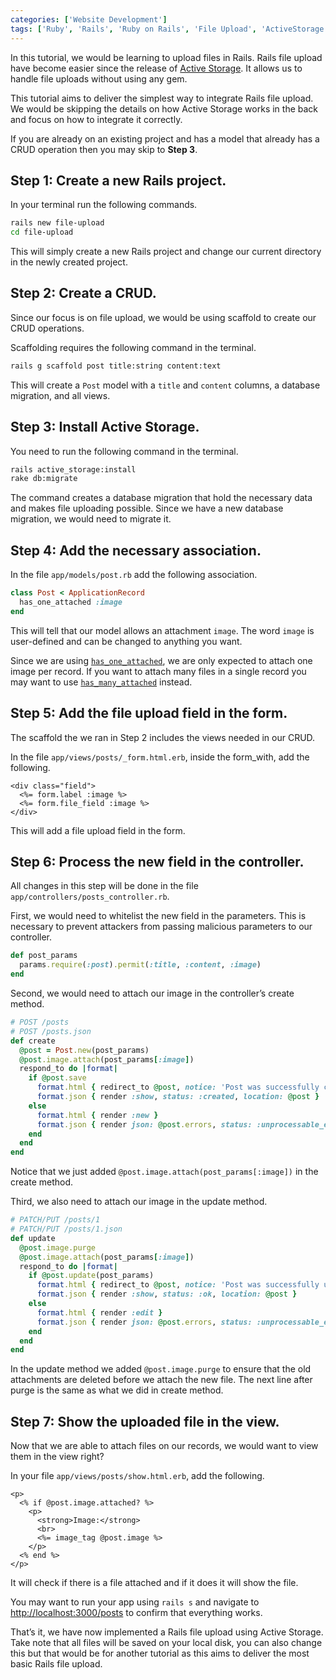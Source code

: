 ```yaml
---
categories: ['Website Development']
tags: ['Ruby', 'Rails', 'Ruby on Rails', 'File Upload', 'ActiveStorage']
---
```

In this tutorial, we would be learning to upload files in Rails. Rails file upload have become easier since the release of [Active Storage](https://edgeguides.rubyonrails.org/active_storage_overview.html). It allows us to handle file uploads without using any gem.

This tutorial aims to deliver the simplest way to integrate Rails file upload. We would be skipping the details on how Active Storage works in the back and focus on how to integrate it correctly.

If you are already on an existing project and has a model that already has a CRUD operation then you may skip to **Step 3**.

## Step 1: Create a new Rails project.

In your terminal run the following commands.

```sh
rails new file-upload
cd file-upload
```

This will simply create a new Rails project and change our current directory in the newly created project.

## Step 2: Create a CRUD.
Since our focus is on file upload, we would be using scaffold to create our CRUD operations.

Scaffolding requires the following command in the terminal.

```sh
rails g scaffold post title:string content:text
```

This will create a `Post` model with a `title` and `content` columns, a database migration, and all views.

## Step 3: Install Active Storage.
You need to run the following command in the terminal.

```sh
rails active_storage:install
rake db:migrate
```

The command creates a database migration that hold the necessary data and makes file uploading possible. Since we have a new database migration, we would need to migrate it.

## Step 4: Add the necessary association.
In the file `app/models/post.rb` add the following association.

```ruby
class Post < ApplicationRecord
  has_one_attached :image
end
```

This will tell that our model allows an attachment `image`. The word `image` is user-defined and can be changed to anything you want.

Since we are using [`has_one_attached`](https://api.rubyonrails.org/classes/ActiveStorage/Attached/One.html), we are only expected to attach one image per record. If you want to attach many files in a single record you may want to use [`has_many_attached`](https://api.rubyonrails.org/classes/ActiveStorage/Attached/Many.html) instead.

## Step 5: Add the file upload field in the form.
The scaffold the we ran in Step 2 includes the views needed in our CRUD.

In the file `app/views/posts/_form.html.erb`, inside the form_with, add the following.

```erb
<div class="field">
  <%= form.label :image %>
  <%= form.file_field :image %>
</div>
```

This will add a file upload field in the form.

## Step 6: Process the new field in the controller.
All changes in this step will be done in the file `app/controllers/posts_controller.rb`.

First, we would need to whitelist the new field in the parameters. This is necessary to prevent attackers from passing malicious parameters to our controller.

```ruby
def post_params
  params.require(:post).permit(:title, :content, :image)
end
```

Second, we would need to attach our image in the controller’s create method.

```ruby
# POST /posts
# POST /posts.json
def create
  @post = Post.new(post_params)
  @post.image.attach(post_params[:image])
  respond_to do |format|
    if @post.save
      format.html { redirect_to @post, notice: 'Post was successfully created.' }
      format.json { render :show, status: :created, location: @post }
    else
      format.html { render :new }
      format.json { render json: @post.errors, status: :unprocessable_entity }
    end
  end
end
```

Notice that we just added `@post.image.attach(post_params[:image])` in the create method.

Third, we also need to attach our image in the update method.

```ruby
# PATCH/PUT /posts/1
# PATCH/PUT /posts/1.json
def update
  @post.image.purge
  @post.image.attach(post_params[:image])
  respond_to do |format|
    if @post.update(post_params)
      format.html { redirect_to @post, notice: 'Post was successfully updated.' }
      format.json { render :show, status: :ok, location: @post }
    else
      format.html { render :edit }
      format.json { render json: @post.errors, status: :unprocessable_entity }
    end
  end
end
```

In the update method we added `@post.image.purge` to ensure that the old attachments are deleted before we attach the new file. The next line after purge is the same as what we did in create method.

## Step 7: Show the uploaded file in the view.
Now that we are able to attach files on our records, we would want to view them in the view right?

In your file `app/views/posts/show.html.erb`, add the following.

```erb
<p>
  <% if @post.image.attached? %>
    <p>
      <strong>Image:</strong>
      <br>
      <%= image_tag @post.image %>
    </p>
  <% end %>
</p>
```

It will check if there is a file attached and if it does it will show the file.

You may want to run your app using `rails s` and navigate to [http://localhost:3000/posts](http://localhost:3000/posts) to confirm that everything works.

That’s it, we have now implemented a Rails file upload using Active Storage. Take note that all files will be saved on your local disk, you can also change this but that would be for another tutorial as this aims to deliver the most basic Rails file upload.
